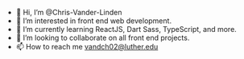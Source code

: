 - 👋 Hi, I’m @Chris-Vander-Linden
- 👀 I’m interested in front end web development.
- 🌱 I’m currently learning ReactJS, Dart Sass, TypeScript, and more.
- 💞️ I’m looking to collaborate on all front end projects.
- 📫 How to reach me vandch02@luther.edu

<!---
Chris-Vander-Linden/Chris-Vander-Linden is a ✨ special ✨ repository because its `README.md` (this file) appears on your GitHub profile.
You can click the Preview link to take a look at your changes.
--->
